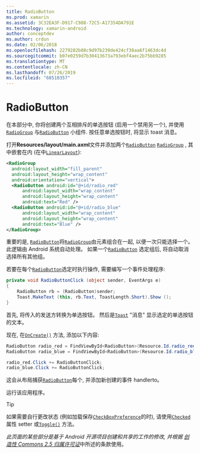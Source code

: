 ```yaml
---
title: RadioButton
ms.prod: xamarin
ms.assetid: 3C32EA3F-D917-C988-72C5-A17354DA791E
ms.technology: xamarin-android
author: conceptdev
ms.author: crdun
ms.date: 02/06/2018
ms.openlocfilehash: 2279282b08c9d97b239de424cf38aa6f1463dc4d
ms.sourcegitcommit: b07e0259d7b30413673a793ebf4aec2b75bb9285
ms.translationtype: MT
ms.contentlocale: zh-CN
ms.lasthandoff: 07/26/2019
ms.locfileid: "68510357"
---
```

# <a name="radiobutton"></a>RadioButton

在本部分中, 你将创建两个互相排斥的单选按钮 (启用一个禁用另一个), 并使用[`RadioGroup`](xref:Android.Widget.RadioGroup)
与[`RadioButton`](xref:Android.Widget.RadioButton)
小组件. 按任意单选按钮时, 将显示 toast 消息。


打开**Resources/layout/main.axml**文件并添加两个[`RadioButton`](xref:Android.Widget.RadioButton) [`RadioGroup`](xref:Android.Widget.RadioGroup) , 其中嵌套在内 (在中[`LinearLayout`](xref:Android.Widget.LinearLayout)):

```xml
<RadioGroup
  android:layout_width="fill_parent"
  android:layout_height="wrap_content"
  android:orientation="vertical">
  <RadioButton android:id="@+id/radio_red"
      android:layout_width="wrap_content"
      android:layout_height="wrap_content"
      android:text="Red" />
  <RadioButton android:id="@+id/radio_blue"
      android:layout_width="wrap_content"
      android:layout_height="wrap_content"
      android:text="Blue" />
</RadioGroup>
```

重要的是, [`RadioButton`](xref:Android.Widget.RadioButton)将[`RadioGroup`](xref:Android.Widget.RadioGroup)由元素组合在一起, 以便一次只能选择一个。 此逻辑由 Android 系统自动处理。 如果一个[`RadioButton`](xref:Android.Widget.RadioButton)
选定组后, 将自动取消选择所有其他组。

若要在每个[`RadioButton`](xref:Android.Widget.RadioButton)选定时执行操作, 需要编写一个事件处理程序:

```csharp
private void RadioButtonClick (object sender, EventArgs e)
{
    RadioButton rb = (RadioButton)sender;
    Toast.MakeText (this, rb.Text, ToastLength.Short).Show ();
}
```

首先, 将传入的发送方转换为单选按钮。
然后是[`Toast`](xref:Android.Widget.Toast)
"消息" 显示选定的单选按钮的文本。

现在, 在[`OnCreate()`](xref:Android.App.Activity.OnCreate*)
方法, 添加以下内容:

```csharp
RadioButton radio_red = FindViewById<RadioButton>(Resource.Id.radio_red);
RadioButton radio_blue = FindViewById<RadioButton>(Resource.Id.radio_blue);

radio_red.Click += RadioButtonClick;
radio_blue.Click += RadioButtonClick;
```

这会从布局捕获[`RadioButton`](xref:Android.Widget.RadioButton)每个, 并添加新创建的事件 handlerto。

运行该应用程序。

> [!TIP]
> 如果需要自行更改状态 (例如加载保存[`CheckBoxPreference`](xref:Android.Preferences.CheckBoxPreference)的时), 请使用[`Checked`](xref:Android.Widget.CompoundButton.Checked)
> 属性 setter 或[`Toggle()`](xref:Android.Widget.CompoundButton.Toggle)
> 方法。

*此页面的某些部分是基于 Android 开源项目创建和共享的工作的修改, 并根据*
[*创造性 Commons 2.5 归属许可证*](http://creativecommons.org/licenses/by/2.5/)中所述的条款使用。 

